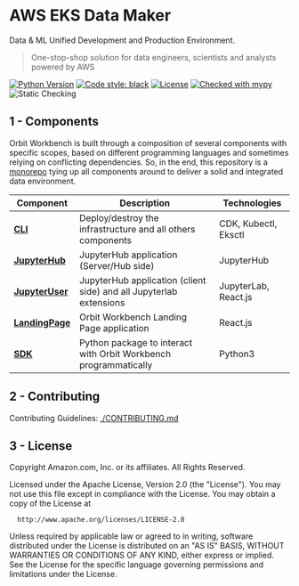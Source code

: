 # AWS EKS Data Maker

Data & ML Unified Development and Production Environment.

> One-stop-shop solution for data engineers, scientists and analysts powered by AWS

[![Python Version](https://img.shields.io/badge/python-3.6%20%7C%203.7%20%7C%203.8-brightgreen.svg)](https://github.com/awslabs/aws-eks-data-maker)
[![Code style: black](https://img.shields.io/badge/code%20style-black-000000.svg)](https://github.com/psf/black)
[![License](https://img.shields.io/badge/License-Apache%202.0-blue.svg)](https://opensource.org/licenses/Apache-2.0)
[![Checked with mypy](http://www.mypy-lang.org/static/mypy_badge.svg)](http://mypy-lang.org/)
![Static Checking](https://github.com/awslabs/aws-eks-data-maker/workflows/Static%20Checking/badge.svg?branch=main)

## 1 - Components

Orbit Workbench is built through a composition of several components with specific scopes, based on different programming languages and sometimes relying on conflicting dependencies. So, in the end, this repository is a [monorepo](https://en.wikipedia.org/wiki/Monorepo) tying up all components around to deliver a solid and integrated data environment.

| Component | Description | Technologies |
|-----------|-------------|--------------|
| [**CLI**](cli/) | Deploy/destroy the infrastructure and all others components | CDK, Kubectl, Eksctl |
| [**JupyterHub**](images/jupyter-hub/) | JupyterHub application (Server/Hub side)| JupyterHub |
| [**JupyterUser**](images/jupyter-user/) | JupyterHub application (client side) and all Jupyterlab extensions | JupyterLab, React.js |
| [**LandingPage**](images/landing-page/) | Orbit Workbench Landing Page application | React.js |
| [**SDK**](sdk/) | Python package to interact with Orbit Workbench programmatically | Python3 |

## 2 - Contributing

Contributing Guidelines: [./CONTRIBUTING.md](././CONTRIBUTING.md)

## 3 - License

Copyright Amazon.com, Inc. or its affiliates. All Rights Reserved.

  Licensed under the Apache License, Version 2.0 (the "License").
  You may not use this file except in compliance with the License.
  You may obtain a copy of the License at

      http://www.apache.org/licenses/LICENSE-2.0

  Unless required by applicable law or agreed to in writing, software
  distributed under the License is distributed on an "AS IS" BASIS,
  WITHOUT WARRANTIES OR CONDITIONS OF ANY KIND, either express or implied.
  See the License for the specific language governing permissions and
  limitations under the License.
